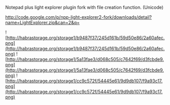 Notepad plus light explorer plugin fork with file creation function. (Unicode)

http://code.google.com/p/npp-light-explorer2-fork/downloads/detail?name=LightExplorer.zip&can=2&q=

![http://habrastorage.org/storage1/b9487f37/245d161b/59d50e86/2a60afec.png](http://habrastorage.org/storage1/b9487f37/245d161b/59d50e86/2a60afec.png)
![http://habrastorage.org/storage1/5a13fae3/d068c505/c7642f69/d3fcbde9.png](http://habrastorage.org/storage1/5a13fae3/d068c505/c7642f69/d3fcbde9.png)
![http://habrastorage.org/storage1/cc9c572f/54445e61/9d9db107/f9a93c17.png](http://habrastorage.org/storage1/cc9c572f/54445e61/9d9db107/f9a93c17.png)
